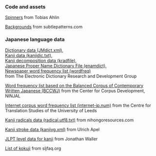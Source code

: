 ### Code and assets

[Spinners](https://tobiasahlin.com/spinkit/)
from Tobias Ahlin

[Backgrounds](https://subtlepatterns.com/)
from subtlepatterns.com


### Japanese language data

[Dictionary data (JMdict.xml)](http://www.edrdg.org/jmdict/edict_doc.html),  
[Kanji data (kanjidic.txt)](http://www.edrdg.org/kanjidic/kanjidic.html),  
[Kanji decomposition data (kradfile)](http://nihongo.monash.edu/kradinf.html),  
[Japanese Proper Name Dictionary File (enamdict)](http://ftp.monash.edu.au/pub/nihongo/enamdict.gz),  
[Newspaper word frequency list (wordfreq)](http://ftp.monash.edu.au/pub/nihongo/wordfreq.zip)  
from The Electronic Dictionary Research and Development Group

[Word frequency list based on the Balanced Corpus of Contemporary Written Japanese (BCCWJ)](http://pj.ninjal.ac.jp/corpus_center/bccwj/data-files/frequency-list/BCCWJ_frequencylist_suw_ver1_0.zip)
from the Center for Corpus Development, NINJAL

[Internet corpus word frequency list (internet-jp.num)](http://corpus.leeds.ac.uk/frqc/internet-jp.num)
from the Centre for Translation Studies of the University of Leeds

[Kanji radicals data (radical.utf8.txt)](https://github.com/Pomax/nihongoresources.com/blob/master/radical.utf8.txt)
from nihongoresources.com

[Kanji stroke data (kanjivg.xml)](http://kanjivg.tagaini.net/)
from Ulrich Apel

[JLPT level data for kanji](http://www.tanos.co.uk/)
from Jonathan Waller

[List of kokuji](http://www.sljfaq.org/afaq/kokuji-list.html)
from sljfaq.org
